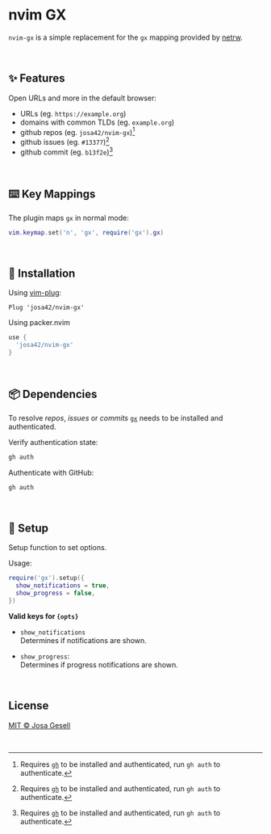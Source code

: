 # nvim GX

`nvim-gx` is a simple replacement for the `gx` mapping provided by
[netrw](https://github.com/neovim/neovim/blob/ea2658e1f7a0791f7bf5b1da2417ea0c618121fc/runtime/autoload/netrw.vim#L5255).

<br>

## ✨ Features

Open URLs and more in the default browser:

- URLs (eg. `https://example.org`)
- domains with common TLDs (eg. `example.org`)
- github repos (eg. `josa42/nvim-gx`)[^1]
- github issues (eg. `#13377`)[^1]
- github commit (eg. `b13f2e`)[^1]

<br>

## ⌨️ Key Mappings

The plugin maps `gx` in normal mode:

```lua
vim.keymap.set('n', 'gx', require('gx').gx)
```

<br>

## 🚛 Installation

Using [vim-plug](https://github.com/junegunn/vim-plug):

```vim
Plug 'josa42/nvim-gx'
```

Using packer.nvim

```lua
use {
  'josa42/nvim-gx'
}
```

<br>

## 📦 Dependencies

To resolve _repos_, _issues_ or _commits_ [`gx`](https://cli.github.com/) needs
to be installed and authenticated.

Verify authentication state:
```sh
gh auth
```

Authenticate with GitHub:
```sh
gh auth
```

<br>

## 🔧 Setup

Setup function to set options.

Usage:

```lua
require('gx').setup({
  show_notifications = true,
  show_progress = false,
})
```

**Valid keys for `{opts}`**

- `show_notifications`  
 Determines if notifications are shown.

- `show_progress`:  
  Determines if progress notifications are shown.

<br>

## License

[MIT © Josa Gesell](LICENSE)

<br>

[^1]: Requires [`gh`](https://cli.github.com/) to be installed and authenticated, run `gh auth` to authenticate.
